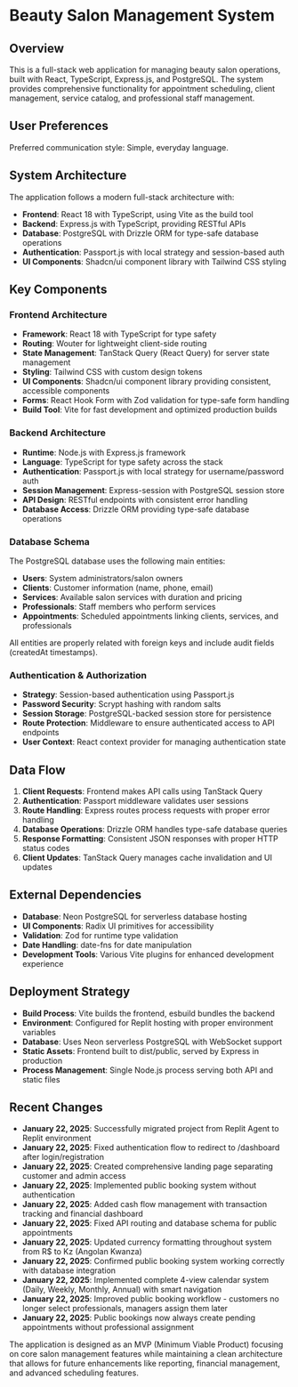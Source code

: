 # Beauty Salon Management System

## Overview
This is a full-stack web application for managing beauty salon operations, built with React, TypeScript, Express.js, and PostgreSQL. The system provides comprehensive functionality for appointment scheduling, client management, service catalog, and professional staff management.

## User Preferences
Preferred communication style: Simple, everyday language.

## System Architecture
The application follows a modern full-stack architecture with:
- **Frontend**: React 18 with TypeScript, using Vite as the build tool
- **Backend**: Express.js with TypeScript, providing RESTful APIs
- **Database**: PostgreSQL with Drizzle ORM for type-safe database operations
- **Authentication**: Passport.js with local strategy and session-based auth
- **UI Components**: Shadcn/ui component library with Tailwind CSS styling

## Key Components

### Frontend Architecture
- **Framework**: React 18 with TypeScript for type safety
- **Routing**: Wouter for lightweight client-side routing
- **State Management**: TanStack Query (React Query) for server state management
- **Styling**: Tailwind CSS with custom design tokens
- **UI Components**: Shadcn/ui component library providing consistent, accessible components
- **Forms**: React Hook Form with Zod validation for type-safe form handling
- **Build Tool**: Vite for fast development and optimized production builds

### Backend Architecture
- **Runtime**: Node.js with Express.js framework
- **Language**: TypeScript for type safety across the stack
- **Authentication**: Passport.js with local strategy for username/password auth
- **Session Management**: Express-session with PostgreSQL session store
- **API Design**: RESTful endpoints with consistent error handling
- **Database Access**: Drizzle ORM providing type-safe database operations

### Database Schema
The PostgreSQL database uses the following main entities:
- **Users**: System administrators/salon owners
- **Clients**: Customer information (name, phone, email)
- **Services**: Available salon services with duration and pricing
- **Professionals**: Staff members who perform services
- **Appointments**: Scheduled appointments linking clients, services, and professionals

All entities are properly related with foreign keys and include audit fields (createdAt timestamps).

### Authentication & Authorization
- **Strategy**: Session-based authentication using Passport.js
- **Password Security**: Scrypt hashing with random salts
- **Session Storage**: PostgreSQL-backed session store for persistence
- **Route Protection**: Middleware to ensure authenticated access to API endpoints
- **User Context**: React context provider for managing authentication state

## Data Flow
1. **Client Requests**: Frontend makes API calls using TanStack Query
2. **Authentication**: Passport middleware validates user sessions
3. **Route Handling**: Express routes process requests with proper error handling
4. **Database Operations**: Drizzle ORM handles type-safe database queries
5. **Response Formatting**: Consistent JSON responses with proper HTTP status codes
6. **Client Updates**: TanStack Query manages cache invalidation and UI updates

## External Dependencies
- **Database**: Neon PostgreSQL for serverless database hosting
- **UI Components**: Radix UI primitives for accessibility
- **Validation**: Zod for runtime type validation
- **Date Handling**: date-fns for date manipulation
- **Development Tools**: Various Vite plugins for enhanced development experience

## Deployment Strategy
- **Build Process**: Vite builds the frontend, esbuild bundles the backend
- **Environment**: Configured for Replit hosting with proper environment variables
- **Database**: Uses Neon serverless PostgreSQL with WebSocket support
- **Static Assets**: Frontend built to dist/public, served by Express in production
- **Process Management**: Single Node.js process serving both API and static files

## Recent Changes
- **January 22, 2025**: Successfully migrated project from Replit Agent to Replit environment
- **January 22, 2025**: Fixed authentication flow to redirect to /dashboard after login/registration
- **January 22, 2025**: Created comprehensive landing page separating customer and admin access
- **January 22, 2025**: Implemented public booking system without authentication  
- **January 22, 2025**: Added cash flow management with transaction tracking and financial dashboard
- **January 22, 2025**: Fixed API routing and database schema for public appointments
- **January 22, 2025**: Updated currency formatting throughout system from R$ to Kz (Angolan Kwanza)
- **January 22, 2025**: Confirmed public booking system working correctly with database integration
- **January 22, 2025**: Implemented complete 4-view calendar system (Daily, Weekly, Monthly, Annual) with smart navigation
- **January 22, 2025**: Improved public booking workflow - customers no longer select professionals, managers assign them later
- **January 22, 2025**: Public bookings now always create pending appointments without professional assignment

The application is designed as an MVP (Minimum Viable Product) focusing on core salon management features while maintaining a clean architecture that allows for future enhancements like reporting, financial management, and advanced scheduling features.